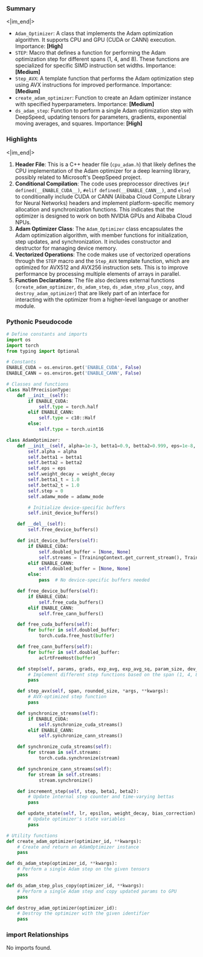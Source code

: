 

### Summary

<|im_end|>

* `Adam_Optimizer`: A class that implements the Adam optimization algorithm. It supports CPU and GPU (CUDA or CANN) execution. Importance: **[High]**
* `STEP`: Macro that defines a function for performing the Adam optimization step for different spans (1, 4, and 8). These functions are specialized for specific SIMD instruction set widths. Importance: **[Medium]**
* `Step_AVX`: A template function that performs the Adam optimization step using AVX instructions for improved performance. Importance: **[Medium]**
* `create_adam_optimizer`: Function to create an Adam optimizer instance with specified hyperparameters. Importance: **[Medium]**
* `ds_adam_step`: Function to perform a single Adam optimization step with DeepSpeed, updating tensors for parameters, gradients, exponential moving averages, and squares. Importance: **[High]**

### Highlights

<|im_end|>

1. **Header File**: This is a C++ header file (`cpu_adam.h`) that likely defines the CPU implementation of the Adam optimizer for a deep learning library, possibly related to Microsoft's DeepSpeed project.
2. **Conditional Compilation**: The code uses preprocessor directives (`#if defined(__ENABLE_CUDA__)`, `#elif defined(__ENABLE_CANN__)`, and `else`) to conditionally include CUDA or CANN (Alibaba Cloud Compute Library for Neural Networks) headers and implement platform-specific memory allocation and synchronization functions. This indicates that the optimizer is designed to work on both NVIDIA GPUs and Alibaba Cloud NPUs.
3. **Adam Optimizer Class**: The `Adam_Optimizer` class encapsulates the Adam optimization algorithm, with member functions for initialization, step updates, and synchronization. It includes constructor and destructor for managing device memory.
4. **Vectorized Operations**: The code makes use of vectorized operations through the `STEP` macro and the `Step_AVX` template function, which are optimized for AVX512 and AVX256 instruction sets. This is to improve performance by processing multiple elements of arrays in parallel.
5. **Function Declarations**: The file also declares external functions (`create_adam_optimizer`, `ds_adam_step`, `ds_adam_step_plus_copy`, and `destroy_adam_optimizer`) that are likely part of an interface for interacting with the optimizer from a higher-level language or another module.

### Pythonic Pseudocode

```python
# Define constants and imports
import os
import torch
from typing import Optional

# Constants
ENABLE_CUDA = os.environ.get('ENABLE_CUDA', False)
ENABLE_CANN = os.environ.get('ENABLE_CANN', False)

# Classes and functions
class HalfPrecisionType:
    def __init__(self):
        if ENABLE_CUDA:
            self.type = torch.half
        elif ENABLE_CANN:
            self.type = c10::Half
        else:
            self.type = torch.uint16

class AdamOptimizer:
    def __init__(self, alpha=1e-3, betta1=0.9, betta2=0.999, eps=1e-8, weight_decay=0, adamw_mode=True):
        self.alpha = alpha
        self.betta1 = betta1
        self.betta2 = betta2
        self.eps = eps
        self.weight_decay = weight_decay
        self.betta1_t = 1.0
        self.betta2_t = 1.0
        self.step = 0
        self.adamw_mode = adamw_mode

        # Initialize device-specific buffers
        self.init_device_buffers()

    def __del__(self):
        self.free_device_buffers()

    def init_device_buffers(self):
        if ENABLE_CUDA:
            self.doubled_buffer = [None, None]
            self.streams = [TrainingContext.get_current_stream(), TrainingContext.get_new_stream()]
        elif ENABLE_CANN:
            self.doubled_buffer = [None, None]
        else:
            pass  # No device-specific buffers needed

    def free_device_buffers(self):
        if ENABLE_CUDA:
            self.free_cuda_buffers()
        elif ENABLE_CANN:
            self.free_cann_buffers()

    def free_cuda_buffers(self):
        for buffer in self.doubled_buffer:
            torch.cuda.free_host(buffer)

    def free_cann_buffers(self):
        for buffer in self.doubled_buffer:
            aclrtFreeHost(buffer)

    def step(self, params, grads, exp_avg, exp_avg_sq, param_size, dev_param=None, half_precision=False):
        # Implement different step functions based on the span (1, 4, 8)
        pass

    def step_avx(self, span, rounded_size, *args, **kwargs):
        # AVX-optimized step function
        pass

    def synchronize_streams(self):
        if ENABLE_CUDA:
            self.synchronize_cuda_streams()
        elif ENABLE_CANN:
            self.synchronize_cann_streams()

    def synchronize_cuda_streams(self):
        for stream in self.streams:
            torch.cuda.synchronize(stream)

    def synchronize_cann_streams(self):
        for stream in self.streams:
            stream.synchronize()

    def increment_step(self, step, beta1, beta2):
        # Update internal step counter and time-varying bettas
        pass

    def update_state(self, lr, epsilon, weight_decay, bias_correction):
        # Update optimizer's state variables
        pass

# Utility functions
def create_adam_optimizer(optimizer_id, **kwargs):
    # Create and return an AdamOptimizer instance
    pass

def ds_adam_step(optimizer_id, **kwargs):
    # Perform a single Adam step on the given tensors
    pass

def ds_adam_step_plus_copy(optimizer_id, **kwargs):
    # Perform a single Adam step and copy updated params to GPU
    pass

def destroy_adam_optimizer(optimizer_id):
    # Destroy the optimizer with the given identifier
    pass
```


### import Relationships

No imports found.